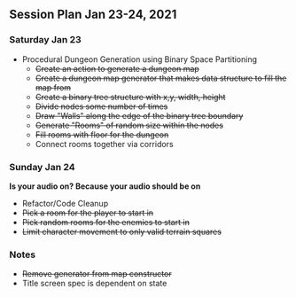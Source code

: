 ## Session Plan Jan 23-24, 2021

### Saturday Jan 23
- Procedural Dungeon Generation using Binary Space Partitioning
  - ~~Create an action to generate a dungeon map~~
  - ~~Create a dungeon map generator that makes data structure to fill the map from~~
  - ~~Create a binary tree structure with x,y, width, height~~
  - ~~Divide nodes some number of times~~
  - ~~Draw "Walls" along the edge of the binary tree boundary~~
  - ~~Generate "Rooms" of random size within the nodes~~
  - ~~Fill rooms with floor for the dungeon~~
  - Connect rooms together via corridors


### Sunday Jan 24
**Is your audio on? Because your audio should be on**

- Refactor/Code Cleanup
- ~~Pick a room for the player to start in~~
- ~~Pick random rooms for the enemies to start in~~
- ~~Limit character movement to only valid terrain squares~~


### Notes
- ~~Remove generator from map constructor~~
- Title screen spec is dependent on state